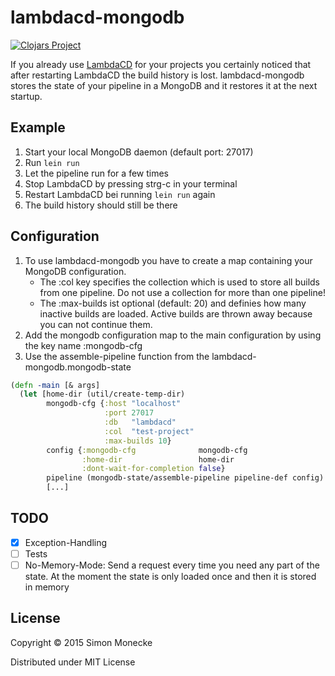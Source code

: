 # lambdacd-mongodb

[![Clojars Project](http://clojars.org/lambdacd-mongodb/latest-version.svg)](http://clojars.org/lambdacd-mongodb)

If you already use [LambdaCD](https://github.com/flosell/lambdacd) for your projects you certainly noticed that after restarting LambdaCD the build history is lost. lambdacd-mongodb stores the state of your pipeline in a MongoDB and it restores it at the next startup.

## Example

1. Start your local MongoDB daemon (default port: 27017)
2. Run `lein run`
3. Let the pipeline run for a few times
4. Stop LambdaCD by pressing strg-c in your terminal
5. Restart LambdaCD bei running `lein run` again
6. The build history should still be there

## Configuration

1. To use lambdacd-mongodb you have to create a map containing your MongoDB configuration.
   * The :col key specifies the collection which is used to store all builds from one pipeline. Do not use a collection for more than one pipeline!
   * The :max-builds ist optional (default: 20) and definies how many inactive builds are loaded. Active builds are thrown away because you can not continue them.
2. Add the mongodb configuration map to the main configuration by using the key name :mongodb-cfg
3. Use the assemble-pipeline function from the lambdacd-mongodb.mongodb-state

```clojure
(defn -main [& args]
  (let [home-dir (util/create-temp-dir)
        mongodb-cfg {:host "localhost"
                     :port 27017
                     :db   "lambdacd"
                     :col  "test-project"
                     :max-builds 10}
        config {:mongodb-cfg              mongodb-cfg
                :home-dir                 home-dir
                :dont-wait-for-completion false}
        pipeline (mongodb-state/assemble-pipeline pipeline-def config)
        [...]
```

## TODO

- [x] Exception-Handling
- [ ] Tests
- [ ] No-Memory-Mode: Send a request every time you need any part of the state. At the moment the state is only loaded once and then it is stored in memory

## License

Copyright © 2015 Simon Monecke

Distributed under MIT License
